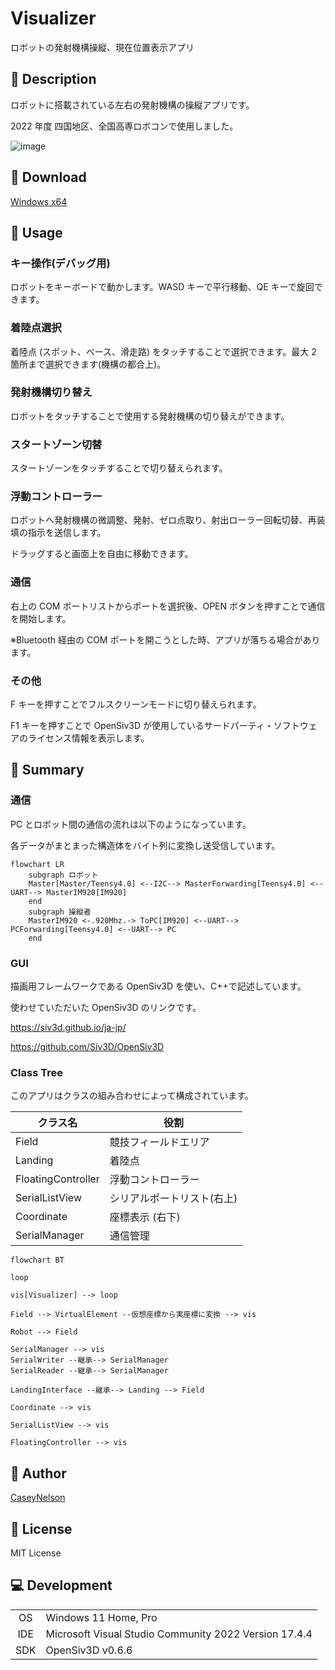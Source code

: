 # Visualizer

ロボットの発射機構操縦、現在位置表示アプリ

## 🤔 Description

ロボットに搭載されている左右の発射機構の操縦アプリです。

2022 年度 四国地区、全国高専ロボコンで使用しました。

![image](https://user-images.githubusercontent.com/91818705/203841200-730035a2-636a-48d4-a17b-8a4aa23b5367.png)

## 🐣 Download

[Windows x64](https://github.com/CaseyNelson314/Visualizer/releases/download/v1.0.1/Visualizer.exe)

## 💬 Usage

### キー操作(デバッグ用)

ロボットをキーボードで動かします。WASD キーで平行移動、QE キーで旋回できます。

### 着陸点選択

着陸点 (スポット、ベース、滑走路) をタッチすることで選択できます。最大 2 箇所まで選択できます(機構の都合上)。

### 発射機構切り替え

ロボットをタッチすることで使用する発射機構の切り替えができます。

### スタートゾーン切替

スタートゾーンをタッチすることで切り替えられます。

### 浮動コントローラー

ロボットへ発射機構の微調整、発射、ゼロ点取り、射出ローラー回転切替、再装填の指示を送信します。

ドラッグすると画面上を自由に移動できます。

### 通信

右上の COM ポートリストからポートを選択後、OPEN ボタンを押すことで通信を開始します。

※Bluetooth 経由の COM ポートを開こうとした時、アプリが落ちる場合があります。

### その他

F キーを押すことでフルスクリーンモードに切り替えられます。

F1 キーを押すことで OpenSiv3D が使用しているサードパーティ・ソフトウェアのライセンス情報を表示します。

## 📗 Summary

### 通信

PC とロボット間の通信の流れは以下のようになっています。

各データがまとまった構造体をバイト列に変換し送受信しています。

```mermaid
flowchart LR
	subgraph ロボット
	Master[Master/Teensy4.0] <--I2C--> MasterForwarding[Teensy4.0] <--UART--> MasterIM920[IM920]
	end
	subgraph 操縦者
	MasterIM920 <-.920Mhz.-> ToPC[IM920] <--UART--> PCForwarding[Teensy4.0] <--UART--> PC
	end
```

### GUI

描画用フレームワークである OpenSiv3D を使い、C++で記述しています。

使わせていただいた OpenSiv3D のリンクです。

<https://siv3d.github.io/ja-jp/>

<https://github.com/Siv3D/OpenSiv3D>

### Class Tree

このアプリはクラスの組み合わせによって構成されています。

| クラス名           | 役割                       |
| ------------------ | -------------------------- |
| Field              | 競技フィールドエリア       |
| Landing            | 着陸点                     |
| FloatingController | 浮動コントローラー         |
| SerialListView     | シリアルポートリスト(右上) |
| Coordinate         | 座標表示 (右下)            |
| SerialManager      | 通信管理                   |

```mermaid
flowchart BT

loop

vis[Visualizer] --> loop

Field --> VirtualElement --仮想座標から実座標に変換 --> vis

Robot --> Field

SerialManager --> vis
SerialWriter --継承--> SerialManager
SerialReader --継承--> SerialManager

LandingInterface --継承--> Landing --> Field

Coordinate --> vis

SerialListView --> vis

FloatingController --> vis
```

## 👤 Author

[CaseyNelson](https://github.com/CaseyNelson314)

## 📖 License

MIT License

## 💻 Development

|     |                                                       |
| :-: | ----------------------------------------------------- |
| OS  | Windows 11 Home, Pro                                  |
| IDE | Microsoft Visual Studio Community 2022 Version 17.4.4 |
| SDK | OpenSiv3D v0.6.6                                      |
